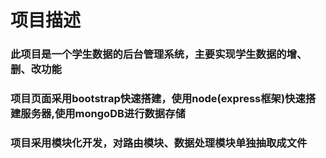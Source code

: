 # 项目描述
### 此项目是一个学生数据的后台管理系统，主要实现学生数据的增、删、改功能
### 项目页面采用bootstrap快速搭建，使用node(express框架)快速搭建服务器,使用mongoDB进行数据存储
### 项目采用模块化开发，对路由模块、数据处理模块单独抽取成文件